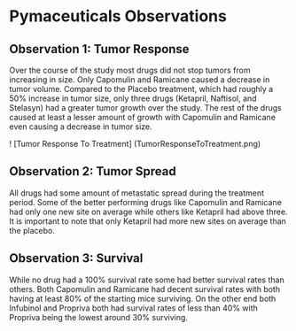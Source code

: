 # Pymaceuticals Observations

## Observation 1: Tumor Response
Over the course of the study most drugs did not stop tumors from increasing in size.  Only Capomulin and Ramicane caused a decrease in tumor volume.  Compared to the Placebo treatment, which had roughly a 50% increase in tumor size, only three drugs (Ketapril, Naftisol, and Stelasyn) had a greater tumor growth over the study.  The rest of the drugs caused at least a lesser amount of growth with Capomulin and Ramicane even causing a decrease in tumor size.

! [Tumor Response To Treatment] (TumorResponseToTreatment.png)

## Observation 2: Tumor Spread
All drugs had some amount of metastatic spread during the treatment period.  Some of the better performing drugs like Capomulin and Ramicane had only one new site on average while others like Ketapril had above three.  It is important to note that only Ketapril had more new sites on average than the placebo.

## Observation 3: Survival
While no drug had a 100% survival rate some had better survival rates than others.  Both Capomulin and Ramicane had decent survival rates with both having at least 80% of the starting mice surviving.  On the other end both Infubinol and Propriva both had survival rates of less than 40% with Propriva being the lowest around 30% surviving. 
